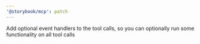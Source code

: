 ```yaml
---
'@storybook/mcp': patch
---
```


Add optional event handlers to the tool calls, so you can optionally run some functionality on all tool calls
